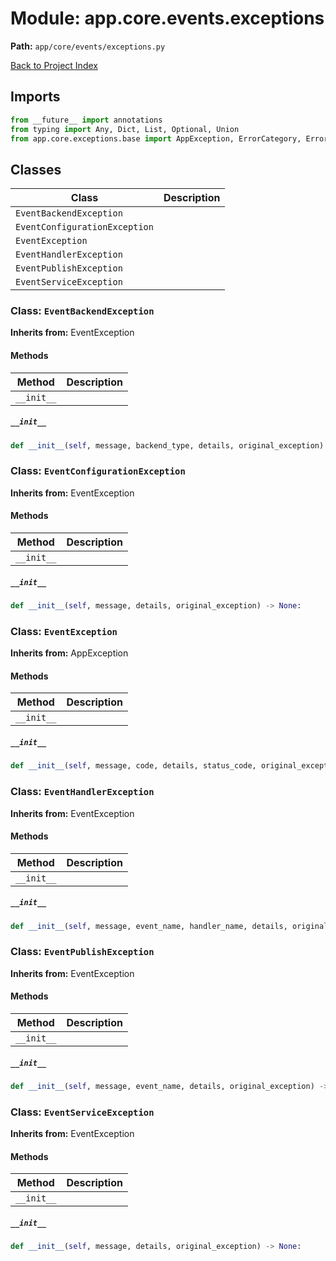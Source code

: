 # Module: app.core.events.exceptions

**Path:** `app/core/events/exceptions.py`

[Back to Project Index](../../../../index.md)

## Imports
```python
from __future__ import annotations
from typing import Any, Dict, List, Optional, Union
from app.core.exceptions.base import AppException, ErrorCategory, ErrorCode, ErrorSeverity
```

## Classes

| Class | Description |
| --- | --- |
| `EventBackendException` |  |
| `EventConfigurationException` |  |
| `EventException` |  |
| `EventHandlerException` |  |
| `EventPublishException` |  |
| `EventServiceException` |  |

### Class: `EventBackendException`
**Inherits from:** EventException

#### Methods

| Method | Description |
| --- | --- |
| `__init__` |  |

##### `__init__`
```python
def __init__(self, message, backend_type, details, original_exception) -> None:
```

### Class: `EventConfigurationException`
**Inherits from:** EventException

#### Methods

| Method | Description |
| --- | --- |
| `__init__` |  |

##### `__init__`
```python
def __init__(self, message, details, original_exception) -> None:
```

### Class: `EventException`
**Inherits from:** AppException

#### Methods

| Method | Description |
| --- | --- |
| `__init__` |  |

##### `__init__`
```python
def __init__(self, message, code, details, status_code, original_exception) -> None:
```

### Class: `EventHandlerException`
**Inherits from:** EventException

#### Methods

| Method | Description |
| --- | --- |
| `__init__` |  |

##### `__init__`
```python
def __init__(self, message, event_name, handler_name, details, original_exception) -> None:
```

### Class: `EventPublishException`
**Inherits from:** EventException

#### Methods

| Method | Description |
| --- | --- |
| `__init__` |  |

##### `__init__`
```python
def __init__(self, message, event_name, details, original_exception) -> None:
```

### Class: `EventServiceException`
**Inherits from:** EventException

#### Methods

| Method | Description |
| --- | --- |
| `__init__` |  |

##### `__init__`
```python
def __init__(self, message, details, original_exception) -> None:
```
